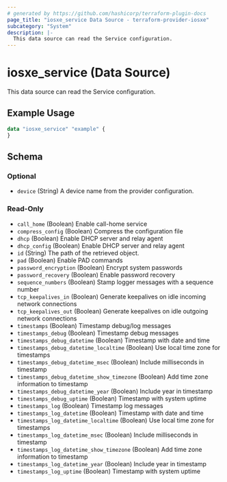 ```yaml
---
# generated by https://github.com/hashicorp/terraform-plugin-docs
page_title: "iosxe_service Data Source - terraform-provider-iosxe"
subcategory: "System"
description: |-
  This data source can read the Service configuration.
---
```


# iosxe_service (Data Source)

This data source can read the Service configuration.

## Example Usage

```terraform
data "iosxe_service" "example" {
}
```

<!-- schema generated by tfplugindocs -->
## Schema

### Optional

- `device` (String) A device name from the provider configuration.

### Read-Only

- `call_home` (Boolean) Enable call-home service
- `compress_config` (Boolean) Compress the configuration file
- `dhcp` (Boolean) Enable DHCP server and relay agent
- `dhcp_config` (Boolean) Enable DHCP server and relay agent
- `id` (String) The path of the retrieved object.
- `pad` (Boolean) Enable PAD commands
- `password_encryption` (Boolean) Encrypt system passwords
- `password_recovery` (Boolean) Enable password recovery
- `sequence_numbers` (Boolean) Stamp logger messages with a sequence number
- `tcp_keepalives_in` (Boolean) Generate keepalives on idle incoming network connections
- `tcp_keepalives_out` (Boolean) Generate keepalives on idle outgoing network connections
- `timestamps` (Boolean) Timestamp debug/log messages
- `timestamps_debug` (Boolean) Timestamp debug messages
- `timestamps_debug_datetime` (Boolean) Timestamp with date and time
- `timestamps_debug_datetime_localtime` (Boolean) Use local time zone for timestamps
- `timestamps_debug_datetime_msec` (Boolean) Include milliseconds in timestamp
- `timestamps_debug_datetime_show_timezone` (Boolean) Add time zone information to timestamp
- `timestamps_debug_datetime_year` (Boolean) Include year in timestamp
- `timestamps_debug_uptime` (Boolean) Timestamp with system uptime
- `timestamps_log` (Boolean) Timestamp log messages
- `timestamps_log_datetime` (Boolean) Timestamp with date and time
- `timestamps_log_datetime_localtime` (Boolean) Use local time zone for timestamps
- `timestamps_log_datetime_msec` (Boolean) Include milliseconds in timestamp
- `timestamps_log_datetime_show_timezone` (Boolean) Add time zone information to timestamp
- `timestamps_log_datetime_year` (Boolean) Include year in timestamp
- `timestamps_log_uptime` (Boolean) Timestamp with system uptime
